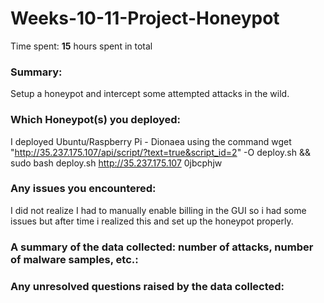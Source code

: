 # Weeks-10-11-Project-Honeypot

Time spent: **15** hours spent in total

### Summary: 

Setup a honeypot and intercept some attempted attacks in the wild.


### Which Honeypot(s) you deployed:

I deployed Ubuntu/Raspberry Pi - Dionaea using the command wget "http://35.237.175.107/api/script/?text=true&script_id=2" -O deploy.sh && sudo bash deploy.sh http://35.237.175.107 0jbcphjw

### Any issues you encountered:

I did not realize I had to manually enable billing in the GUI so i had some issues but after time i realized this and set up the honeypot properly. 

### A summary of the data collected: number of attacks, number of malware samples, etc.:

### Any unresolved questions raised by the data collected:
